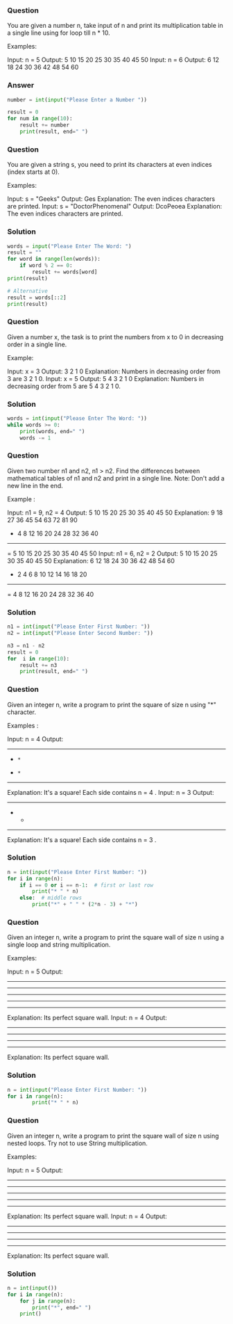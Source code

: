 ### Question 
You are given a number n, take input of n and print its multiplication table in a single line using for loop till n * 10. 

Examples:

Input: n = 5
Output: 5 10 15 20 25 30 35 40 45 50
Input: n = 6
Output: 6 12 18 24 30 36 42 48 54 60

### Answer
```python
number = int(input("Please Enter a Number "))

result = 0
for num in range(10):
    result += number
    print(result, end=" ")
```

### Question
You are given a string s, you need to print its characters at even indices (index starts at 0).

Examples:

Input: s = "Geeks"
Output: Ges
Explanation: The even indices characters are printed.
Input: s = "DoctorPhenomenal"
Output: DcoPeoea
Explanation: The even indices characters are printed.

### Solution
```python
words = input("Please Enter The Word: ")
result = ""
for word in range(len(words)):
    if word % 2 == 0:
        result += words[word]
print(result)

# Alternative
result = words[::2]
print(result)
```

### Question
Given a number x, the task is to print the numbers from x to 0 in decreasing order in a single line.

Example:

Input: x = 3
Output: 3 2 1 0
Explanation: Numbers in decreasing order from 3 are 3 2 1 0.
Input: x = 5
Output: 5 4 3 2 1 0
Explanation: Numbers in decreasing order from 5 are 5 4 3 2 1 0.

### Solution
```python
words = int(input("Please Enter The Word: "))
while words >= 0:
    print(words, end=" ")
    words -= 1
```

### Question 
Given two number n1 and n2, n1 > n2. Find the differences between mathematical tables of n1 and n2 and print in a single line.
Note: Don't add a new line in the end.

Example :

Input: n1 = 9, n2 = 4
Output: 5 10 15 20 25 30 35 40 45 50 
Explanation:
  9 18 27 36 45 54 63 72 81 90
- 4  8 12 16 20 24 28 32 36 40
-----------------------------------------
= 5 10 15 20 25 30 35 40 45 50
Input: n1 = 6, n2 = 2
Output: 5 10 15 20 25 30 35 40 45 50 
Explanation:
  6 12 18 24 30 36 42 48 54 60
- 2  4  6  8 10 12 14 16 18 20
-----------------------------------------
= 4  8 12 16 20 24 28 32 36 40

### Solution
```python
n1 = int(input("Please Enter First Number: "))
n2 = int(input("Please Enter Second Number: "))

n3 = n1 - n2
result = 0
for  i in range(10):
    result += n3
    print(result, end=" ")
```

### Question
Given an integer n, write a program to print the square of size n using "*" character. 

Examples :

Input: n = 4
Output:
* * * *
*     *
*     *
* * * *
Explanation: It's a square! Each side contains n = 4 .
Input: n = 3
Output:
* * * 
*   *
* * *
Explanation: It's a square! Each side contains n = 3 .

### Solution
```python
n = int(input("Please Enter First Number: "))
for i in range(n):
    if i == 0 or i == n-1:  # first or last row
        print("* " * n)
    else:  # middle rows
        print("*" + " " * (2*n - 3) + "*")
```
### Question
Given an integer n,  write a program to print the square wall of size n using a single loop and string multiplication. 

Examples:

Input: n = 5
Output:
* * * * *
* * * * *
* * * * *
* * * * *
* * * * *
Explanation: Its perfect square wall. 
Input: n = 4
Output:
* * * * 
* * * * 
* * * * 
* * * * 
Explanation: Its perfect square wall. 

### Solution
```python
n = int(input("Please Enter First Number: "))
for i in range(n):
        print("* " * n)
```

### Question
Given an integer n,  write a program to print the square wall of size n using nested loops. Try not to use String multiplication.

Examples:

Input: n = 5
Output:
* * * * *
* * * * *
* * * * *
* * * * *
* * * * *
Explanation: Its perfect square wall. 
Input: n = 4
Output:
* * * * 
* * * * 
* * * * 
* * * * 
Explanation: Its perfect square wall. 

### Solution
```python
n = int(input())
for i in range(n):
    for j in range(n):
        print("*", end=" ")
    print()
```